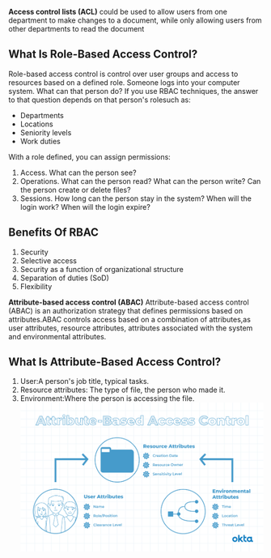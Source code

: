 
**Access control lists (ACL)**
could be used to allow users from one department to make changes to a document, while only allowing users from other departments to read the document
## What Is Role-Based Access Control?
Role-based access control is control over user groups and access to resources based on a defined role. Someone logs into your computer system. What can that person do? If you use RBAC techniques, the answer to that question depends on that person's rolesuch as:
- Departments
- Locations
- Seniority levels 
- Work duties

With a role defined, you can assign permissions:

1. Access. What can the person see?
2. Operations. What can the person read? What can the person write? Can the person create or delete files?
3. Sessions. How long can the person stay in the system? When will the login work? When will the login expire?

## Benefits Of RBAC
1. Security
2. Selective access
3. Security as a function of organizational structure
4. Separation of duties (SoD)
5. Flexibility

**Attribute-based access control (ABAC)**
Attribute-based access control (ABAC) is an authorization strategy that defines permissions based on attributes.ABAC controls access based on a combination of attributes,as user attributes, resource attributes, attributes associated with the system and environmental attributes.
## What Is Attribute-Based Access Control? 
1. User:A person's job title, typical tasks.
2. Resource attributes: The type of file, the person who made it.
3. Environment:Where the person is accessing the file.
![](./images/ABAC.png)